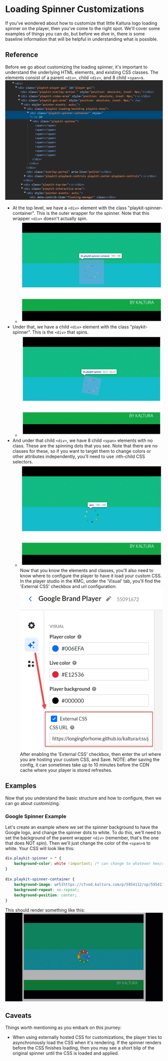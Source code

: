 # Loading Spinner Customizations
If you've wondered about how to customize that little Kaltura logo loading spinner on the player, then you've come to the right spot.  We'll cover some examples of things you can do, but before we dive in, there is some baseline information that will be helpful in understanding what is possible.

## Reference
Before we go about customizing the loading spinner, it's important to understand the underlying HTML elements, and existing CSS classes.  The elements consist of a parent `<div>`, child `<div>`, and 8 child `<span>`s.
![Spinner HTML elements](resources/spinner-elements-and-classes.png)
* At the top level, we have a `<div>` element with the class "playkit-spinner-container".  This is the outer wrapper for the spinner.  Note that this wrapper `<div>` doesn't actually spin.
  * ![playkit-spinner-container `<div>`](resources/playkit-spinner-container.png)	
* Under that, we have a child `<div>` element with the class "playkit-spinner".  This is the `<div>` that spins.
  * ![playkit-spinner `<div>`](resources/playkit-spinner.png)
* And under that child `<div>`, we have 8 child `<span>` elements with no class.  These are the spinning dots that you see.  Note that there are no classes for these, so if you want to target them to change colors or other attributes independently, you'll need to use :nth-child CSS selectors.
  * ![playkit-spinner `<div>`](resources/playkit-spinner-spans.png)
Now that you know the elements and classes, you'll also need to know where to configure the player to have it load your custom CSS.  In the player studio in the KMC, under the 'Visual' tab, you'll find the 'External CSS' checkbox and url configuration:
![Player studio CSS configuration](resources/player-studio-css-config.png)
After enabling the 'External CSS' checkbox, then enter the url where you are hosting your custom CSS, and Save.  NOTE: after saving the config, it can sometimes take up to 10 minutes before the CDN cache where your player is stored refreshes.

## Examples
Now that you understand the basic structure and how to configure, then we can go about customizing.  
### Google Spinner Example
Let's create an example where we set the spinner background to have the Google logo, and change the spinner dots to white.  To do this, we'll need to set the background of the parent wrapper `<div>` (remember, that's the one that does NOT spin).  Then we'll just change the color of the `<span>`s to white.  Your CSS will look like this:
```css
div.playkit-spinner > * {
    background-color: white !important; /* can change to whatever hex/rgb value you want for the color of the dots */
}

div.playkit-spinner-container {
    background-image: url(https://cfvod.kaltura.com/p/5954112/sp/595411200/raw/entry_id/1_ysx0ezhr/version/100001); /* change this url to whatever hosted image you want to use.  recommended dimensions are 64x64 */
    background-repeat: no-repeat;
    background-position: center;
}  
```
This should render something like this:
![Google spinner example GIF](resources/google-spinner.gif)

## Caveats
Things worth mentioning as you embark on this journey:
* When using externally hosted CSS for customizations, the player tries to asynchronously load the CSS when it's rendering.  If the spinner renders before the CSS finishes loading, then you may see a short blip of the original spinner until the CSS is loaded and applied.

